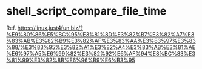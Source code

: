 # shell_script_compare_file_time

Ref. https://linux.just4fun.biz/?%E9%80%86%E5%BC%95%E3%81%8D%E3%82%B7%E3%82%A7%E3%83%AB%E3%82%B9%E3%82%AF%E3%83%AA%E3%83%97%E3%83%88/%E3%83%95%E3%82%A1%E3%82%A4%E3%83%AB%E3%81%AE%E6%97%A5%E6%99%82%E3%82%92%E6%AF%94%E8%BC%83%E3%81%99%E3%82%8B%E6%96%B9%E6%B3%95